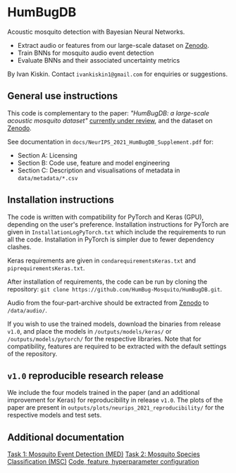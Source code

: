 # HumBugDB
Acoustic mosquito detection with Bayesian Neural Networks.

* Extract audio or features from our large-scale dataset on [Zenodo](https://zenodo.org/record/4904800).
* Train BNNs for mosquito audio event detection
* Evaluate BNNs and their associated uncertainty metrics

By Ivan Kiskin. Contact `ivankiskin1@gmail.com` for enquiries or suggestions.

## General use instructions
This code is complementary to the paper: *"HumBugDB: a large-scale acoustic mosquito dataset"* [currently under review](https://neurips.cc/Conferences/2021/CallForDatasetsBenchmarks#:~:text=NeurIPS%202021%20Datasets%20and%20Benchmarks,how%20to%20improve%20dataset%20development.), and the dataset on [Zenodo](https://zenodo.org/record/4904800).

See documentation in `docs/NeurIPS_2021_HumBugDB_Supplement.pdf` for:
* Section A: Licensing
* Section B: Code use, feature and model engineering
* Section C: Description and visualisations of metadata in `data/metadata/*.csv` 

## Installation instructions
The code is written with compatibility for PyTorch and Keras (GPU), depending on the user's preference. Installation instructions for PyTorch are given in `InstallationLogPyTorch.txt` which include the requirements to run all the code. Installation in PyTorch is simpler due to fewer dependency clashes. 

Keras requirements are given in `condarequirementsKeras.txt` and `piprequirementsKeras.txt`. 

After installation of requirements, the code can be run by cloning the repository:
`git clone https://github.com/HumBug-Mosquito/HumBugDB.git`.

Audio from the four-part-archive should be extracted from [Zenodo](https://zenodo.org/record/4904800) to `/data/audio/`.

If you wish to use the trained models, download the binaries from release `v1.0`, and place the models in `/outputs/models/keras/` or `/outputs/models/pytorch/` for the respective libraries. Note that for compatibility, features are required to be extracted with the default settings of the repository.

## `v1.0` reproducible research release
We include the four models trained in the paper (and an additional improvement for Keras) for reproducibility in release `v1.0`. The plots of the paper are present in `outputs/plots/neurips_2021_reproducibility/` for the respective models and test sets. 

## Additional documentation
[Task 1: Mosquito Event Detection (MED)](https://github.com/HumBug-Mosquito/HumBugDB/blob/devel/docs/mosquito_event_detection.md)
[Task 2: Mosquito Species Classification (MSC)](https://github.com/HumBug-Mosquito/HumBugDB/blob/devel/docs/mosquito_species_classification.md)
[Code, feature, hyperparameter configuration](https://github.com/HumBug-Mosquito/HumBugDB/blob/devel/docs/code_configuration.md)
